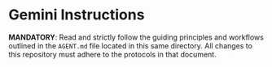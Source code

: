 # Gemini Instructions

**MANDATORY**: Read and strictly follow the guiding principles and workflows outlined in the `AGENT.md` file located in this same directory. All changes to this repository must adhere to the protocols in that document.
